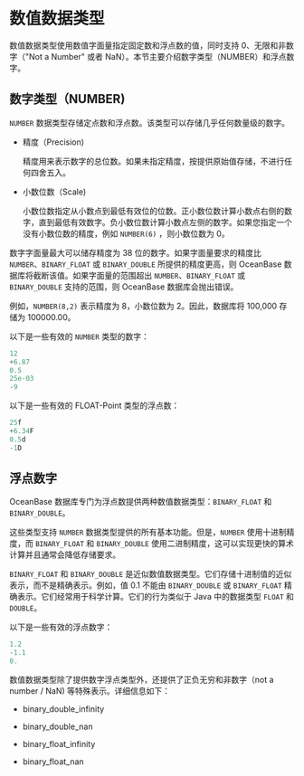 # 数值数据类型 

数值数据类型使用数值字面量指定固定数和浮点数的值，同时支持 0、无限和非数字（"Not a Number" 或者 NaN）。本节主要介绍数字类型（NUMBER）和浮点数字。

## 数字类型（NUMBER) 

`NUMBER` 数据类型存储定点数和浮点数。该类型可以存储几乎任何数量级的数字。

* 精度（Precision)

  精度用来表示数字的总位数。如果未指定精度，按提供原始值存储，不进行任何四舍五入。

* 小数位数（Scale)

  小数位数指定从小数点到最低有效位的位数。正小数位数计算小数点右侧的数字，直到最低有效数字。负小数位数计算小数点左侧的数字。如果您指定一个没有小数位数的精度，例如 `NUMBER(6)` ，则小数位数为 0。

数字字面量最大可以储存精度为 38 位的数字。如果字面量要求的精度比 `NUMBER`、`BINARY_FLOAT` 或 `BINARY_DOUBLE` 所提供的精度更高，则 OceanBase 数据库将截断该值。如果字面量的范围超出 `NUMBER`、`BINARY_FLOAT` 或 `BINARY_DOUBLE` 支持的范围，则 OceanBase 数据库会抛出错误。

例如，`NUMBER(8,2)` 表示精度为 8，小数位数为 2。因此，数据库将 100,000 存储为 100000.00。

以下是一些有效的 `NUMBER` 类型的数字：

```sql
12 
+6.87 
0.5 
25e-03 
-9
```

以下是一些有效的 FLOAT-Point 类型的浮点数：

```sql
25f 
+6.34F 
0.5d 
-1D
```

## 浮点数字 

OceanBase 数据库专门为浮点数提供两种数值数据类型：`BINARY_FLOAT` 和 `BINARY_DOUBLE`。

这些类型支持 `NUMBER` 数据类型提供的所有基本功能。但是，`NUMBER` 使用十进制精度，而 `BINARY_FLOAT` 和 `BINARY_DOUBLE` 使用二进制精度，这可以实现更快的算术计算并且通常会降低存储要求。 

`BINARY_FLOAT` 和 `BINARY_DOUBLE` 是近似数值数据类型。它们存储十进制值的近似表示，而不是精确表示。例如，值 0.1 不能由 `BINARY_DOUBLE` 或 `BINARY_FLOAT` 精确表示。它们经常用于科学计算。它们的行为类似于 Java 中的数据类型 `FLOAT` 和 `DOUBLE`。

以下是一些有效的浮点数字：

```sql
1.2
-1.1
0.
```

数值数据类型除了提供数字浮点类型外，还提供了正负无穷和非数字（not a number / NaN) 等特殊表示。详细信息如下：

* binary_double_infinity

* binary_double_nan

* binary_float_infinity  

* binary_float_nan

  



